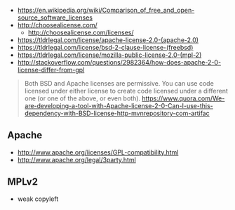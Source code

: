 - https://en.wikipedia.org/wiki/Comparison_of_free_and_open-source_software_licenses
- http://choosealicense.com/
  - http://choosealicense.com/licenses/
- https://tldrlegal.com/license/apache-license-2.0-(apache-2.0)
- https://tldrlegal.com/license/bsd-2-clause-license-(freebsd)
- https://tldrlegal.com/license/mozilla-public-license-2.0-(mpl-2)
- http://stackoverflow.com/questions/2982364/how-does-apache-2-0-license-differ-from-gpl

> Both BSD and Apache licenses are permissive. You can use code licensed under either license to create code licensed under a different one (or one of the above, or even both).
> https://www.quora.com/We-are-developing-a-tool-with-Apache-license-2-0-Can-I-use-this-dependency-with-BSD-license-http-mvnrepository-com-artifac

## Apache

- http://www.apache.org/licenses/GPL-compatibility.html
- http://www.apache.org/legal/3party.html

## MPLv2

- weak copyleft
